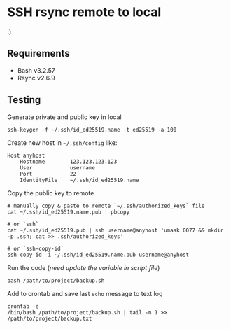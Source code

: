 # SSH rsync remote to local

:)

## Requirements

- Bash v3.2.57
- Rsync v2.6.9

## Testing

Generate private and public key in local

```
ssh-keygen -f ~/.ssh/id_ed25519.name -t ed25519 -a 100
```

Create new host in `~/.ssh/config` like:

```
Host anyhost
    Hostname        123.123.123.123
    User            username
    Port            22
    IdentityFile    ~/.ssh/id_ed25519.name
```

Copy the public key to remote

```
# manually copy & paste to remote `~/.ssh/authorized_keys` file
cat ~/.ssh/id_ed25519.name.pub | pbcopy

# or `ssh`
cat ~/.ssh/id_ed25519.pub | ssh username@anyhost 'umask 0077 && mkdir -p .ssh; cat >> .ssh/authorized_keys'

# or `ssh-copy-id`
ssh-copy-id -i ~/.ssh/id_ed25519.name.pub username@anyhost
```

Run the code (*need update the variable in script file*)

```
bash /path/to/project/backup.sh
```

Add to crontab and save last `echo` message to text log

```
crontab -e
/bin/bash /path/to/project/backup.sh | tail -n 1 >> /path/to/project/backup.txt
```
